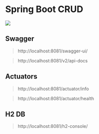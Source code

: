 # Spring Boot CRUD

![](https://media.geeksforgeeks.org/wp-content/uploads/20190822182410/Spring-Boot-flow-architecture.jpg)

## Swagger

> http://localhost:8081/swagger-ui/

> http://localhost:8081/v2/api-docs

## Actuators

> http://localhost:8081/actuator/info

> http://localhost:8081/actuator/health

## H2 DB

> http://localhost:8081/h2-console/
